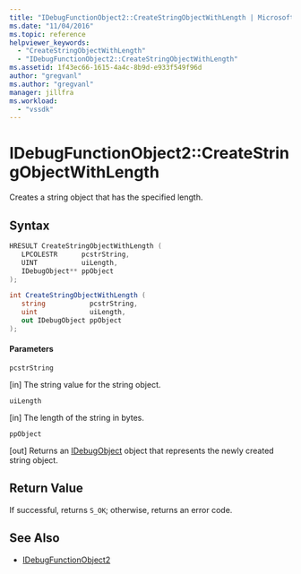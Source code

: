 ```yaml
---
title: "IDebugFunctionObject2::CreateStringObjectWithLength | Microsoft Docs"
ms.date: "11/04/2016"
ms.topic: reference
helpviewer_keywords:
  - "CreateStringObjectWithLength"
  - "IDebugFunctionObject2::CreateStringObjectWithLength"
ms.assetid: 1f43ec66-1615-4a4c-8b9d-e933f549f96d
author: "gregvanl"
ms.author: "gregvanl"
manager: jillfra
ms.workload:
  - "vssdk"
---
```

# IDebugFunctionObject2::CreateStringObjectWithLength
Creates a string object that has the specified length.

## Syntax

```cpp
HRESULT CreateStringObjectWithLength (
   LPCOLESTR      pcstrString,
   UINT           uiLength,
   IDebugObject** ppObject
);
```

```csharp
int CreateStringObjectWithLength (
   string           pcstrString,
   uint             uiLength,
   out IDebugObject ppObject
);
```

#### Parameters
 `pcstrString`

 [in] The string value for the string object.

 `uiLength`

 [in] The length of the string in bytes.

 `ppObject`

 [out] Returns an [IDebugObject](../../../extensibility/debugger/reference/idebugobject.md) object that represents the newly created string object.

## Return Value
 If successful, returns `S_OK`; otherwise, returns an error code.

## See Also
- [IDebugFunctionObject2](../../../extensibility/debugger/reference/idebugfunctionobject2.md)